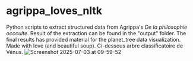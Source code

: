 # agrippa_loves_nltk
Python scripts to extract structured data from Agrippa's _De la philosophie occculte_. Result of the extraction can be found in the "output" folder.
The final results has provided material for the planet_tree data visualization.
Made with love (and beautiful soup). Ci-dessous arbre classificatoire de Vénus.
![Screenshot 2025-07-03 at 09-59-52 ](https://github.com/user-attachments/assets/0812d546-c0ed-4c3d-8fdd-8947faef4b06)

